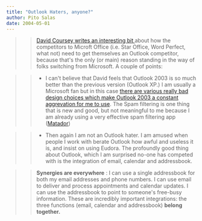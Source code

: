 ```yaml
---
title: "Outlook Haters, anyone?"
author: Pito Salas
date: 2004-05-01
---
```



>>

>> [David Coursey writes an interesting bit
](<http://blog.ziffdavis.com/coursey/archive/2004/04/28/739.aspx>)about how
the competitors to Microft Office (i.e. Star Office, Word Perfect, what not)
need to get themselves an Outlook competitor, because that's the only (or
main) reason standing in the way of folks switching from Microsoft. A couple
of points:

>>

>>   * I can't believe that David feels that Outlook 2003 is so much better
than the previous version (Outlook XP.) I am usually a Microsoft fan but in
this case [there are various really bad design choices which make Outlook 2003
a constant aggrevation for me to use](</weblogs/archives/000373.html>). The
Spam filtering is one thing that is new and good, but not meaningful to me
because I am already using a very effective spam filtering app
([Matador](<http://www.mailfrontier.com/products_matador.html>))

>>   * Then again I am not an Outlook hater. I am amused when people I work
with berate Outlook how awful and useless it is, and insist on using Eudora.
The profoundly good thing about Outlook, which I am surprised no-one has
competed with is the integration of email, calendar and addressbook.

>>

>> **Synergies are everywhere** : I can use a single addressbook for both my
email addresses and phone numbers. I can use email to deliver and process
appointments and calendar updates. I can use the addressbook to point to
someone's free-busy information. These are incredibly important integrations:
the three functions (email, calendar and addressbook) **belong together.**


